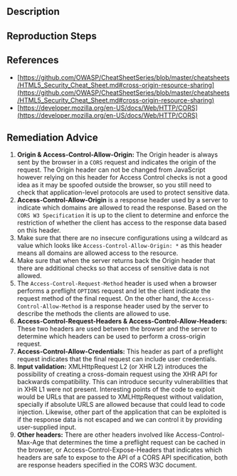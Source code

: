## Description


## Reproduction Steps


## References

- [https://github.com/OWASP/CheatSheetSeries/blob/master/cheatsheets/HTML5_Security_Cheat_Sheet.md#cross-origin-resource-sharing](https://github.com/OWASP/CheatSheetSeries/blob/master/cheatsheets/HTML5_Security_Cheat_Sheet.md#cross-origin-resource-sharing)
- [https://developer.mozilla.org/en-US/docs/Web/HTTP/CORS](https://developer.mozilla.org/en-US/docs/Web/HTTP/CORS)


## Remediation Advice

1. **Origin & Access-Control-Allow-Origin:** The Origin header is always sent by the browser in a `CORS` request and indicates the origin of the request. The Origin header can not be changed from JavaScript however relying on this header for Access Control checks is not a good idea as it may be spoofed outside the browser, so you still need to check that application-level protocols are used to protect sensitive data.
2. **Access-Control-Allow-Origin** is a response header used by a server to indicate which domains are allowed to read the response. Based on the `CORS W3 Specification` it is up to the client to determine and enforce the restriction of whether the client has access to the response data based on this header.
3. Make sure that there are no insecure configurations using a wildcard as value which looks like `Access-Control-Allow-Origin: *` as this header means all domains are allowed access to the resource. 
4. Make sure that when the server returns back the Origin header that there are additional checks so that access of sensitive data is not allowed.
5. The `Access-Control-Request-Method` header is used when a browser performs a preflight `OPTIONS` request and let the client indicate the request method of the final request. On the other hand, the `Access-Control-Allow-Method` is a response header used by the server to describe the methods the clients are allowed to use.
6. **Access-Control-Request-Headers & Access-Control-Allow-Headers:** These two headers are used between the browser and the server to determine which headers can be used to perform a cross-origin request.
7. **Access-Control-Allow-Credentials:** This header as part of a preflight request indicates that the final request can include user credentials.
8. **Input validation:** XMLHttpRequest L2 (or XHR L2) introduces the possibility of creating a cross-domain request using the XHR API for backwards compatibility. This can introduce security vulnerabilities that in XHR L1 were not present. Interesting points of the code to exploit would be URLs that are passed to XMLHttpRequest without validation, specially if absolute URLS are allowed because that could lead to code injection. Likewise, other part of the application that can be exploited is if the response data is not escaped and we can control it by providing user-supplied input.
9. **Other headers:** There are other headers involved like Access-Control-Max-Age that determines the time a preflight request can be cached in the browser, or Access-Control-Expose-Headers that indicates which headers are safe to expose to the API of a CORS API specification, both are response headers specified in the CORS W3C document.

